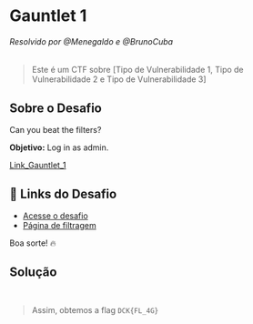 # Gauntlet 1 
###### Resolvido por @Menegaldo e @BrunoCuba
> Este é um CTF sobre [Tipo de Vulnerabilidade 1, Tipo de Vulnerabilidade 2 e Tipo de Vulnerabilidade 3]  

## Sobre o Desafio  
Can you beat the filters? 

**Objetivo:** Log in as admin.  

[Link_Gauntlet_1](https://play.picoctf.org/practice/challenge/88)

## 🔗 Links do Desafio  
- [Acesse o desafio](http://jupiter.challenges.picoctf.org:19593/)  
- [Página de filtragem](http://jupiter.challenges.picoctf.org:19593/filter.php)  

Boa sorte! 🔥  


## Solução  

```


```

> Assim, obtemos a flag `DCK{FL_4G}`  
